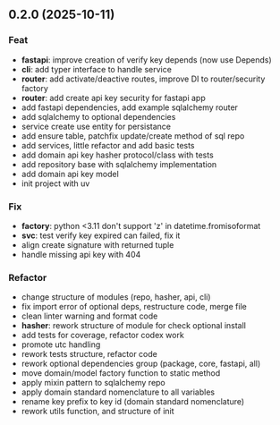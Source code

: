 ## 0.2.0 (2025-10-11)

### Feat

- **fastapi**: improve creation of verify key depends (now use Depends)
- **cli**: add typer interface to handle service
- **router**: add activate/deactive routes, improve DI to router/security factory
- **router**: add create api key security for fastapi app
- add fastapi dependencies, add example sqlalchemy router
- add sqlalchemy to optional dependencies
- service create use entity for persistance
- add ensure table, patchfix update/create method of sql repo
- add services, little refactor and add basic tests
- add domain api key hasher protocol/class with tests
- add repository base with sqlalchemy implementation
- add domain api key model
- init project with uv

### Fix

- **factory**: python <3.11 don't support 'z' in datetime.fromisoformat
- **svc**: test verify key expired can failed, fix it
- align create signature with returned tuple
- handle missing api key with 404

### Refactor

- change structure of modules (repo, hasher, api, cli)
- fix import error of optional deps, restructure code, merge file
- clean linter warning and format code
- **hasher**: rework structure of module for check optional install
- add tests for coverage, refactor codex work
- promote utc handling
- rework tests structure, refactor code
- rework optional dependencies group (package, core, fastapi, all)
- move domain/model factory function to static method
- apply mixin pattern to sqlalchemy repo
- apply domain standard nomenclature to all variables
- rename key prefix to key id (domain standard nomenclature)
- rework utils function, and structure of init
